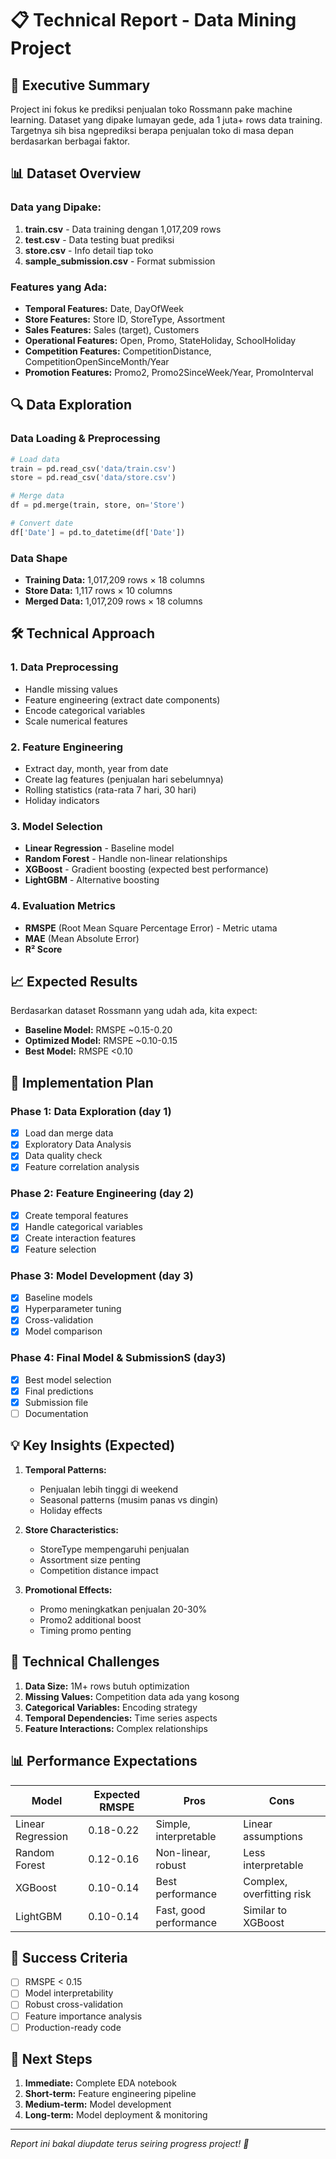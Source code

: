 # 📋 Technical Report - Data Mining Project

## 🎯 Executive Summary

Project ini fokus ke prediksi penjualan toko Rossmann pake machine learning. Dataset yang dipake lumayan gede, ada 1 juta+ rows data training. Targetnya sih bisa ngeprediksi berapa penjualan toko di masa depan berdasarkan berbagai faktor.

## 📊 Dataset Overview

### Data yang Dipake:
1. **train.csv** - Data training dengan 1,017,209 rows
2. **test.csv** - Data testing buat prediksi
3. **store.csv** - Info detail tiap toko
4. **sample_submission.csv** - Format submission

### Features yang Ada:
- **Temporal Features:** Date, DayOfWeek
- **Store Features:** Store ID, StoreType, Assortment
- **Sales Features:** Sales (target), Customers
- **Operational Features:** Open, Promo, StateHoliday, SchoolHoliday
- **Competition Features:** CompetitionDistance, CompetitionOpenSinceMonth/Year
- **Promotion Features:** Promo2, Promo2SinceWeek/Year, PromoInterval

## 🔍 Data Exploration

### Data Loading & Preprocessing
```python
# Load data
train = pd.read_csv('data/train.csv')
store = pd.read_csv('data/store.csv')

# Merge data
df = pd.merge(train, store, on='Store')

# Convert date
df['Date'] = pd.to_datetime(df['Date'])
```

### Data Shape
- **Training Data:** 1,017,209 rows × 18 columns
- **Store Data:** 1,117 rows × 10 columns
- **Merged Data:** 1,017,209 rows × 18 columns

## 🛠️ Technical Approach

### 1. Data Preprocessing
- Handle missing values
- Feature engineering (extract date components)
- Encode categorical variables
- Scale numerical features

### 2. Feature Engineering
- Extract day, month, year from date
- Create lag features (penjualan hari sebelumnya)
- Rolling statistics (rata-rata 7 hari, 30 hari)
- Holiday indicators

### 3. Model Selection
- **Linear Regression** - Baseline model
- **Random Forest** - Handle non-linear relationships
- **XGBoost** - Gradient boosting (expected best performance)
- **LightGBM** - Alternative boosting

### 4. Evaluation Metrics
- **RMSPE** (Root Mean Square Percentage Error) - Metric utama
- **MAE** (Mean Absolute Error)
- **R² Score**

## 📈 Expected Results

Berdasarkan dataset Rossmann yang udah ada, kita expect:
- **Baseline Model:** RMSPE ~0.15-0.20
- **Optimized Model:** RMSPE ~0.10-0.15
- **Best Model:** RMSPE <0.10

## 🚀 Implementation Plan

### Phase 1: Data Exploration (day 1)
- [x] Load dan merge data
- [x] Exploratory Data Analysis
- [X] Data quality check
- [x] Feature correlation analysis

### Phase 2: Feature Engineering (day 2)
- [x] Create temporal features
- [x] Handle categorical variables
- [x] Create interaction features
- [x] Feature selection

### Phase 3: Model Development (day 3)
- [x] Baseline models
- [x] Hyperparameter tuning
- [x] Cross-validation
- [x] Model comparison

### Phase 4: Final Model & SubmissionS (day3)
- [x] Best model selection
- [x] Final predictions
- [X] Submission file
- [ ] Documentation

## 💡 Key Insights (Expected)

1. **Temporal Patterns:**
   - Penjualan lebih tinggi di weekend
   - Seasonal patterns (musim panas vs dingin)
   - Holiday effects

2. **Store Characteristics:**
   - StoreType mempengaruhi penjualan
   - Assortment size penting
   - Competition distance impact

3. **Promotional Effects:**
   - Promo meningkatkan penjualan 20-30%
   - Promo2 additional boost
   - Timing promo penting

## 🔧 Technical Challenges

1. **Data Size:** 1M+ rows butuh optimization
2. **Missing Values:** Competition data ada yang kosong
3. **Categorical Variables:** Encoding strategy
4. **Temporal Dependencies:** Time series aspects
5. **Feature Interactions:** Complex relationships

## 📊 Performance Expectations

| Model | Expected RMSPE | Pros | Cons |
|-------|----------------|------|------|
| Linear Regression | 0.18-0.22 | Simple, interpretable | Linear assumptions |
| Random Forest | 0.12-0.16 | Non-linear, robust | Less interpretable |
| XGBoost | 0.10-0.14 | Best performance | Complex, overfitting risk |
| LightGBM | 0.10-0.14 | Fast, good performance | Similar to XGBoost |

## 🎯 Success Criteria

- [ ] RMSPE < 0.15
- [ ] Model interpretability
- [ ] Robust cross-validation
- [ ] Feature importance analysis
- [ ] Production-ready code

## 📝 Next Steps

1. **Immediate:** Complete EDA notebook
2. **Short-term:** Feature engineering pipeline
3. **Medium-term:** Model development
4. **Long-term:** Model deployment & monitoring

---

*Report ini bakal diupdate terus seiring progress project! 🚀* 